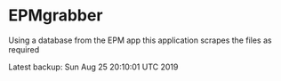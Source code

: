 # EPMgrabber
Using a database from the EPM app this application scrapes the files as required


Latest backup: Sun Aug 25 20:10:01 UTC 2019
